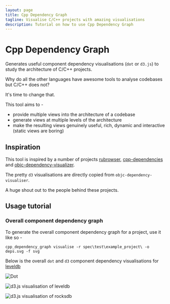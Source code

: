```yaml
---
layout: page
title: Cpp Dependency Graph
tagline: Visualise C/C++ projects with amazing visualisations
description: Tutorial on how to use Cpp Dependency Graph
---
```


# Cpp Dependency Graph

Generates useful component dependency visualisations (`dot` or `d3.js`) to study the architecture of C/C++ projects.

Why do all the other languages have awesome tools to analyse codebases but C/C++ does not?

It's time to change that.

This tool aims to -

- provide multiple views into the architecture of a codebase
- generate views at multiple levels of the architecture
- make the resulting views genuinely useful, rich, dynamic and interactive (static views are boring)

## Inspiration

This tool is inspired by a number of projects [rubrowser](http://www.emadelsaid.com/rubrowser/), [cpp-dependencies](https://github.com/tomtom-international/cpp-dependencies) and [objc-dependency-visualizer](https://github.com/PaulTaykalo/objc-dependency-visualizer).

The pretty `d3` visualisations are directly copied from `objc-dependency-visualiser`.

A huge shout out to the people behind these projects.

## Usage tutorial
### Overall component dependency graph

To generate the overall component dependency graph for a project, use it like so -

`cpp_dependency_graph visualise -r spec\test\example_project\ -o deps.svg -f svg`

Below is the overall `dot` and `d3` component dependency visualisations for [leveldb](https://github.com/google/leveldb)

![Dot](examples/leveldb_overall.svg)

![d3.js visualisation of leveldb](examples/leveldb_overall_d3.svg)

![d3.js visualisation of rocksdb](examples/rocksdb_overall_d3.svg)
